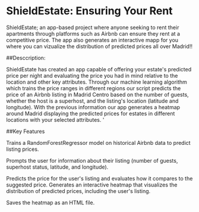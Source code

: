 # ShieldEstate: Ensuring Your Rent

ShieldEstate; an app-based project where anyone seeking to rent their apartments through platforms such as Airbnb can ensure they rent at a competitive price. The app also generates an interactive mapp for you where you can vizualize the distribution of predicted prices all over Madrid!!


##Desccription: 

ShieldEstate has created an app capable of offering your estate's predicted price per night and evaluating the price you had in mind relative to the location and other key attributes. Through our machine learning algorithm which trains the price ranges in different regions our script predicts the price of an Airbnb listing in Madrid Centro based on the number of guests, whether the host is a superhost, and the listing's location (latitude and longitude). With the previous information our app generates a heatmap around Madrid displaying the predicted prices for estates in different locations with your selected attributes. '

##Key Features

  Trains a RandomForestRegressor model on historical Airbnb data to predict listing prices.
  
  Prompts the user for information about their listing (number of guests, superhost status, latitude, and longitude).
  
  Predicts the price for the user's listing and evaluates how it compares to the suggested price.
  Generates an interactive heatmap that visualizes the distribution of predicted prices, including the user's listing.
  
  Saves the heatmap as an HTML file.
